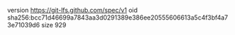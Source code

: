 version https://git-lfs.github.com/spec/v1
oid sha256:bcc71d46699a7843aa3d0291389e386ee20555606613a5c4f3bf4a73e71039d6
size 929
